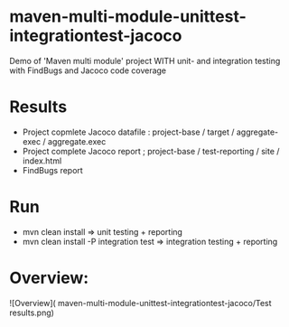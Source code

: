 # maven-multi-module-unittest-integrationtest-jacoco

Demo of 'Maven multi module' project WITH unit- and integration testing with FindBugs and Jacoco code coverage

# Results

   * Project copmlete Jacoco datafile : project-base / target / aggregate-exec / aggregate.exec
   * Project complete Jacoco report   ; project-base / test-reporting / site / index.html
   * FindBugs report
   
# Run

   * mvn clean install                      => unit testing + reporting
   * mvn clean install -P integration test  => integration testing + reporting
   
# Overview: 
![Overview]( maven-multi-module-unittest-integrationtest-jacoco/Test results.png)
